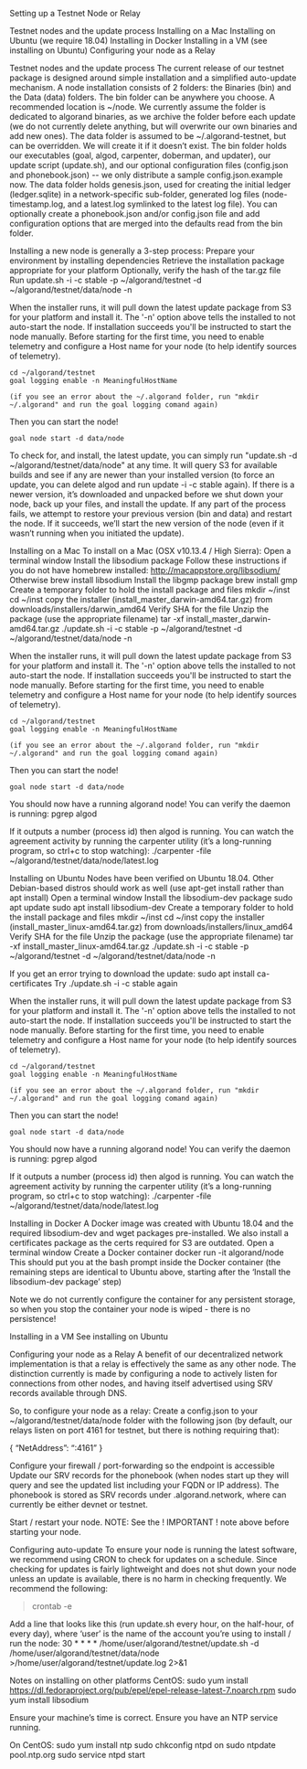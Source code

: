 Setting up a Testnet Node or Relay

Testnet nodes and the update process
Installing on a Mac
Installing on Ubuntu (we require 18.04)
Installing in Docker
Installing in a VM (see installing on Ubuntu)
Configuring your node as a Relay

Testnet nodes and the update process
The current release of our testnet package is designed around simple installation and a simplified auto-update mechanism.  A node installation consists of 2 folders: the Binaries (bin) and the Data (data) folders.  The bin folder can be anywhere you choose.  A recommended location is ~/node.  We currently assume the folder is dedicated to algorand binaries, as we archive the folder before each update (we do not currently delete anything, but will overwrite our own binaries and add new ones).  The data folder is assumed to be ~/.algorand-testnet, but can be overridden.  We will create it if it doesn’t exist.
The bin folder holds our executables (goal, algod, carpenter, doberman, and updater), our update script (update.sh), and our optional configuration files (config.json and phonebook.json) -- we only distribute a sample config.json.example now.
The data folder holds genesis.json, used for creating the initial ledger (ledger.sqlite) in a network-specific sub-folder, generated log files (node-timestamp.log, and a latest.log symlinked to the latest log file).  You can optionally create a phonebook.json and/or config.json file and add configuration options that are merged into the defaults read from the bin folder.

Installing a new node is generally a 3-step process:
Prepare your environment by installing dependencies
Retrieve the installation package appropriate for your platform
Optionally, verify the hash of the tar.gz file
Run update.sh -i -c stable -p ~/algorand/testnet -d ~/algorand/testnet/data/node -n

When the installer runs, it will pull down the latest update package from S3 for your platform and install it.
The '-n' option above tells the installed to not auto-start the node.  If installation succeeds you'll be instructed to start the node manually.
Before starting for the first time, you need to enable telemetry and configure a Host name for your node (to help identify sources of telemetry).

    cd ~/algorand/testnet
    goal logging enable -n MeaningfulHostName

    (if you see an error about the ~/.algorand folder, run "mkdir ~/.algorand" and run the goal logging comand again)

Then you can start the node!

    goal node start -d data/node

To check for, and install, the latest update, you can simply run "update.sh -d ~/algorand/testnet/data/node" at any time.  It will query S3 for available builds and see if any are newer than your installed version (to force an update, you can delete algod and run update -i -c stable again).  If there is a newer version, it’s downloaded and unpacked before we shut down your node, back up your files, and install the update.  If any part of the process fails, we attempt to restore your previous version (bin and data) and restart the node.  If it succeeds, we’ll start the new version of the node (even if it wasn’t running when you initiated the update).

Installing on a Mac
To install on a Mac (OSX v10.13.4 / High Sierra):
Open a terminal window
Install the libsodium package
    Follow these instructions if you do not have homebrew installed: http://macappstore.org/libsodium/
    Otherwise brew install libsodium
Install the libgmp package
    brew install gmp
Create a temporary folder to hold the install package and files
    mkdir ~/inst
    cd ~/inst
    copy the installer (install_master_darwin-amd64.tar.gz) from downloads/installers/darwin_amd64
Verify SHA for the file
Unzip the package (use the appropriate filename)
    tar -xf install_master_darwin-amd64.tar.gz
./update.sh -i -c stable -p ~/algorand/testnet -d ~/algorand/testnet/data/node -n

When the installer runs, it will pull down the latest update package from S3 for your platform and install it.
The '-n' option above tells the installed to not auto-start the node.  If installation succeeds you'll be instructed to start the node manually.
Before starting for the first time, you need to enable telemetry and configure a Host name for your node (to help identify sources of telemetry).

    cd ~/algorand/testnet
    goal logging enable -n MeaningfulHostName

    (if you see an error about the ~/.algorand folder, run "mkdir ~/.algorand" and run the goal logging comand again)

Then you can start the node!

    goal node start -d data/node

You should now have a running algorand node!  You can verify the daemon is running:
    pgrep algod

If it outputs a number (process id) then algod is running.
You can watch the agreement activity by running the carpenter utility (it’s a long-running program, so ctrl+c to stop watching):
    ./carpenter -file ~/algorand/testnet/data/node/latest.log

Installing on Ubuntu
Nodes have been verified on Ubuntu 18.04.  Other Debian-based distros should work as well (use apt-get install rather than apt install)
Open a terminal window
Install the libsodium-dev package
    sudo apt update
    sudo apt install libsodium-dev
Create a temporary folder to hold the install package and files
    mkdir ~/inst
    cd ~/inst
    copy the installer (install_master_linux-amd64.tar.gz) from downloads/installers/linux_amd64
Verify SHA for the file
Unzip the package (use the appropriate filename)
    tar -xf install_master_linux-amd64.tar.gz
./update.sh -i -c stable -p ~/algorand/testnet -d ~/algorand/testnet/data/node -n

If you get an error trying to download the update:
    sudo apt install ca-certificates
    Try ./update.sh -i -c stable again

When the installer runs, it will pull down the latest update package from S3 for your platform and install it.
The '-n' option above tells the installed to not auto-start the node.  If installation succeeds you'll be instructed to start the node manually.
Before starting for the first time, you need to enable telemetry and configure a Host name for your node (to help identify sources of telemetry).

    cd ~/algorand/testnet
    goal logging enable -n MeaningfulHostName

    (if you see an error about the ~/.algorand folder, run "mkdir ~/.algorand" and run the goal logging comand again)

Then you can start the node!

    goal node start -d data/node

You should now have a running algorand node!  You can verify the daemon is running:
    pgrep algod

If it outputs a number (process id) then algod is running.
You can watch the agreement activity by running the carpenter utility (it’s a long-running program, so ctrl+c to stop watching):
    ./carpenter -file ~/algorand/testnet/data/node/latest.log

Installing in Docker
A Docker image was created with Ubuntu 18.04 and the required libsodium-dev and wget packages pre-installed.  We also install a certificates package as the certs required for S3 are outdated.
Open a terminal window
Create a Docker container
docker run -it algorand/node
This should put you at the bash prompt inside the Docker container (the remaining steps are identical to Ubuntu above, starting after the ‘Install the libsodium-dev package’ step)

Note we do not currently configure the container for any persistent storage, so when you stop the container your node is wiped - there is no persistence!

Installing in a VM
See installing on Ubuntu

Configuring your node as a Relay
A benefit of our decentralized network implementation is that a relay is effectively the same as any other node.  The distinction currently is made by configuring a node to actively listen for connections from other nodes, and having itself advertised using SRV records available through DNS.

So, to configure your node as a relay:
Create a config.json to your ~/algorand/testnet/data/node folder with the following json (by default, our relays listen on port 4161 for testnet, but there is nothing requiring that):

{
    “NetAddress”: “:4161”
}

Configure your firewall / port-forwarding so the endpoint is accessible
Update our SRV records for the phonebook (when nodes start up they will query and see the updated list including your FQDN or IP address).  The phonebook is stored as SRV records under <network>.algorand.network, where <network> can currently be either devnet or testnet.

Start / restart your node.  NOTE: See the ! IMPORTANT ! note above before starting your node.

Configuring auto-update
To ensure your node is running the latest software, we recommend using CRON to check for updates on a schedule.   Since checking for updates is fairly lightweight and does not shut down your node unless an update is available, there is no harm in checking frequently.
We recommend the following:
> crontab -e

Add a line that looks like this (run update.sh every hour, on the half-hour, of every day), where ‘user’ is the name of the account you’re using to install / run the node:
30 * * * * /home/user/algorand/testnet/update.sh -d /home/user/algorand/testnet/data/node >/home/user/algorand/testnet/update.log 2>&1

Notes on installing on other platforms
CentOS:
    sudo yum install https://dl.fedoraproject.org/pub/epel/epel-release-latest-7.noarch.rpm
    sudo yum install libsodium

Ensure your machine’s time is correct.  Ensure you have an NTP service running.

On CentOS:
    sudo yum install ntp
    sudo chkconfig ntpd on
    sudo ntpdate pool.ntp.org
    sudo service ntpd start
